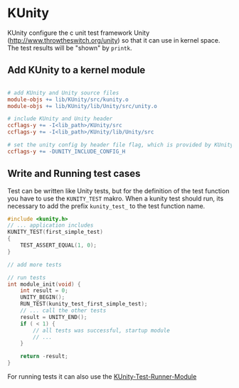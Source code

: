 # KUnity

KUnity configure the c unit test framework Unity (http://www.throwtheswitch.org/unity) so that it can use in kernel space. The test results will be "shown" by `printk`.

## Add KUnity to a kernel module

```Makefile

# add KUnity and Unity source files
module-objs += lib/KUnity/src/kunity.o
module-objs += lib/KUnity/lib/Unity/src/unity.o

# include KUnity and Unity header
ccflags-y += -I<lib_path>/KUnity/src
ccflags-y += -I<lib_path>/KUnity/lib/Unity/src

# set the unity config by header file flag, which is provided by KUnity
ccflags-y += -DUNITY_INCLUDE_CONFIG_H
```

##  Write and Running test cases

Test can be written like Unity tests, but for the definition of the test function you have to use the  ```KUNITY_TEST``` makro.
When a kunity test should run, its necessary to add the prefix  ```kunity_test_``` to the test function name.

```c
#include <kunity.h>
// ... application includes
KUNITY_TEST(first_simple_test)
{
    TEST_ASSERT_EQUAL(1, 0);
}

// add more tests

// run tests
int module_init(void) {
    int result = 0;
    UNITY_BEGIN();
    RUN_TEST(kunity_test_first_simple_test);
    // ... call the other tests
    result = UNITY_END();
    if ( < 1) {
        // all tests was successful, startup module
        // ...
    }

    return -result;
}
```
For running tests it can also use the [KUnity-Test-Runner-Module](https://github.com/stubbfel/KUnity-Test-Runner-Module)
